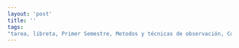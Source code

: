 ```yaml
---
layout: 'post'
title: ''
tags:
"tarea, libreta, Primer Semestre, Metodos y técnicas de observación, Comunicación efectiva, Desarrollo de la personalidad, Psicología general: procesos y teorías, Bioestadística"
---
```

